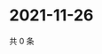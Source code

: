 # 2021-11-26

共 0 条

<!-- BEGIN WEIBO -->
<!-- 最后更新时间 Fri Nov 26 2021 00:17:09 GMT+0800 (China Standard Time) -->

<!-- END WEIBO -->
